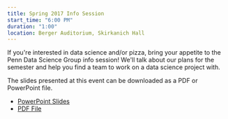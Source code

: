 ```yaml
---
title: Spring 2017 Info Session
start_time: "6:00 PM"
duration: "1:00"
location: Berger Auditorium, Skirkanich Hall
---
```


If you're interested in data science and/or pizza, bring your appetite to the
Penn Data Science Group info session! We'll talk about our plans for the
semester and help you find a team to work on a data science project with.

The slides presented at this event can be downloaded as a PDF or PowerPoint
file.

- [PowerPoint Slides](http://penndsg.com/slides/2017-01-26-info-session-slides.pptx)
- [PDF File](http://penndsg.com/slides/2017-01-26-info-session-slides.pdf)
